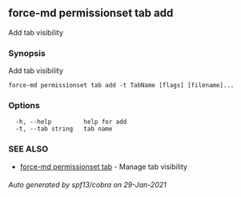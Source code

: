 ## force-md permissionset tab add

Add tab visibility

### Synopsis

Add tab visibility

```
force-md permissionset tab add -t TabName [flags] [filename]...
```

### Options

```
  -h, --help         help for add
  -t, --tab string   tab name
```

### SEE ALSO

* [force-md permissionset tab](force-md_permissionset_tab.md)	 - Manage tab visibility

###### Auto generated by spf13/cobra on 29-Jan-2021
